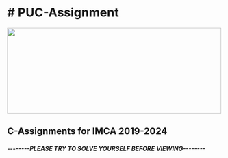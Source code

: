 <html>
  
 <h1> # PUC-Assignment</h1>
<body>
<img src="http://edlibre.com/wp-content/uploads/CProgrammingandDataStructures_1438585513.jpg"height="200"width="500">  
<h2>C-Assignments for IMCA 2019-2024</h2>
<h5>--------PLEASE TRY TO SOLVE YOURSELF BEFORE VIEWING--------</h5>
<a href="https://github.com/chandrakant100/PUC-Assignment/tree/master/assingment1">  
</body>
</html>
